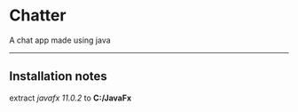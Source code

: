 # Chatter
A chat app made using java

----
## Installation notes
extract *javafx 11.0.2* to **C:/JavaFx**